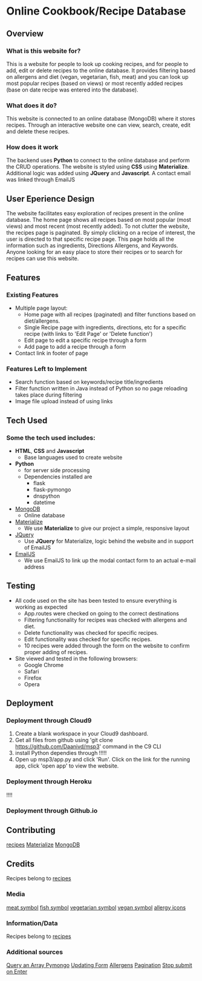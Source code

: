 # Online Cookbook/Recipe Database

## Overview
 
### What is this website for?
 
This is a website for people to look up cooking recipes, and for people to add, edit or delete recipes to the online database. It provides filtering based on allergens and 
diet (vegan, vegetarian, fish, meat) and you can look up most popular recipes (based on views) or most recently added recipes (base on date recipe was entered into the database).
 
### What does it do?
 
This website is connected to an online database (MongoDB) where it stores recipes. Through an interactive website one can view, search, create, edit and delete these recipes. 
 
### How does it work
 
The backend uses **Python** to connect to the online database and perform the CRUD operations. The website is styled using **CSS** using **Materialize**. Additional logic was added
using **JQuery** and **Javascript**. A contact email was linked through EmailJS

## User Eperience Design

The website facilitates easy exploration of recipes present in the online database. The home page shows all recipes based on most popular (most views) and most recent
(most recently added). To not clutter the website, the recipes page is paginated. By simply clicking on a recipe of interest, the user is directed to that specific 
recipe page. This page holds all the information such as ingredients, Directions Allergens, and Keywords. Anyone looking for an easy place to store their recipes or to search 
for recipes can use this website. 

## Features
 
### Existing Features
- Multiple page layout:
    - Home page with all recipes (paginated) and filter functions based on diet/allergens.
    - Single Recipe page with ingredients, directions, etc for a specific recipe (with links to 'Edit Page' or 'Delete function')
    - Edit page to edit a specific recipe through a form
    - Add page to add a recipe through a form
- Contact link in footer of page



### Features Left to Implement
- Search function based on keywords/recipe title/ingredients
- Filter function written in Java instead of Python so no page reloading takes place during filtering
- Image file upload instead of using links 


## Tech Used

### Some the tech used includes:
- **HTML**, **CSS** and **Javascript**
  - Base languages used to create website
- **Python**
    - for server side processing 
    - Dependencies installed are 
        - flask
        - flask-pymongo
        - dnspython
        - datetime
- [MongoDB](mongodb.com)
    - Online database   
- [Materialize](http://archives.materializecss.com/0.100.2/)
    - We use **Materialize** to give our project a simple, responsive layout
- [JQuery](https://jquery.com)
    - Use **JQuery** for Materialize, logic behind the website and in support of EmailJS
- [EmailJS](email.js.com)
    - We use EmailJS to link up the modal contact form to an actual e-mail address


## Testing
- All code used on the site has been tested to ensure everything is working as expected
    - App.routes were checked on going to the correct destinations  
    - Filtering functionality for recipes was checked with allergens and diet.
    - Delete functionality was checked for specific recipes.
    - Edit functionality was checked for specific recipes.
    - 10 recipes were added through the form on the website to confirm proper adding of recipes.
- Site viewed and tested in the following browsers:
  - Google Chrome
  - Safari
  - Firefox
  - Opera

## Deployment

### Deployment through Cloud9
1. Create a blank workspace in your Cloud9 dashboard.
2. Get all files from github using 'git clone https://github.com/Daanivd/msp3' command in the C9 CLI
3. install Python dependies through !!!!!
3. Open up msp3/app.py and click 'Run'. Click on the link for the running app, click 'open app' to view the website.

### Deployment through Heroku
!!!!

### Deployment through Github.io

## Contributing
[recipes](https://sallysbakingaddiction.com/best-banana-cake/)
[Materialize](https://materializecss.com/)
[MongoDB](https://docs.mongodb.com/manual/tutorial/insert-documents/)

## Credits
Recipes belong to [recipes](https://sallysbakingaddiction.com/best-banana-cake/)

### Media
[meat symbol](https://www.google.com/url?sa=i&source=images&cd=&cad=rja&uact=8&ved=2ahUKEwj2nZ-HvoviAhWJbFAKHUajABwQjRx6BAgBEAU&url=https%3A%2F%2Fwww.designspiration.net%2Fsave%2F27356255783901%2F&psig=AOvVaw3Wgow-xMzgzeyuj9Bnfrzx&ust=1557389464529574)
[fish symbol](https://pngtree.com/freepng/flat-fish-symbol-icon_664870.html)
[vegetarian symbol](https://www.kisspng.com/png-vegetarian-cuisine-desktop-wallpaper-veggie-burger-5332147/)
[vegan symbol](https://image.shutterstock.com/image-vector/icon-vegan-food-260nw-778394854.jpg)
[allergy icons](http://chittagongit.com/icon/allergy-icon-27.html)

### Information/Data
Recipes belong to [recipes](https://sallysbakingaddiction.com/best-banana-cake/)

### Additional sources
[Query an Array Pymongo](https://docs.mongodb.com/manual/tutorial/query-arrays/)
[Updating Form](https://stackoverflow.com/questions/38355463/flask-pymongo-forms-loading-pymongo-data-into-a-form-for-editing)
[Allergens](https://www.fsai.ie/legislation/food_legislation/food_information/14_allergens.html)
[Pagination](https://scalegrid.io/blog/fast-paging-with-mongodb/)
[Stop submit on Enter](https://www.tjvantoll.com/2013/01/01/enter-should-submit-forms-stop-messing-with-that/)







